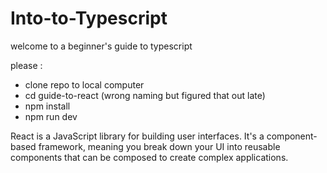 # Into-to-Typescript
welcome to a beginner's guide to typescript

please :

 - clone repo to local computer
 - cd guide-to-react (wrong naming but figured that out late)
 - npm install
 - npm run dev

React is a JavaScript library for building user interfaces. It's a component-based framework, meaning you break down your UI into reusable components that can be composed to create complex applications.